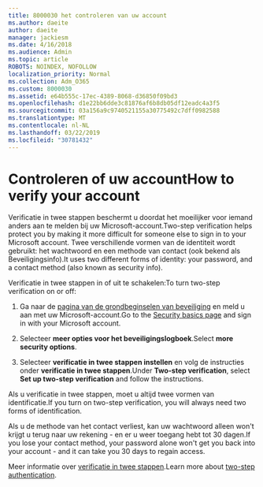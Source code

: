 ```yaml
---
title: 8000030 het controleren van uw account
ms.author: daeite
author: daeite
manager: jackiesm
ms.date: 4/16/2018
ms.audience: Admin
ms.topic: article
ROBOTS: NOINDEX, NOFOLLOW
localization_priority: Normal
ms.collection: Adm_O365
ms.custom: 8000030
ms.assetid: e64b555c-17ec-4389-8068-d36850f09bd3
ms.openlocfilehash: d1e22bb6dde3c81876af6b8db05df12eadc4a3f5
ms.sourcegitcommit: 03a156a9c9740521155a30775492c7dff0982588
ms.translationtype: MT
ms.contentlocale: nl-NL
ms.lasthandoff: 03/22/2019
ms.locfileid: "30781432"
---
```

# <a name="how-to-verify-your-account"></a><span data-ttu-id="5096f-102">Controleren of uw account</span><span class="sxs-lookup"><span data-stu-id="5096f-102">How to verify your account</span></span>

<span data-ttu-id="5096f-103">Verificatie in twee stappen beschermt u doordat het moeilijker voor iemand anders aan te melden bij uw Microsoft-account.</span><span class="sxs-lookup"><span data-stu-id="5096f-103">Two-step verification helps protect you by making it more difficult for someone else to sign in to your Microsoft account.</span></span> <span data-ttu-id="5096f-104">Twee verschillende vormen van de identiteit wordt gebruikt: het wachtwoord en een methode van contact (ook bekend als Beveiligingsinfo).</span><span class="sxs-lookup"><span data-stu-id="5096f-104">It uses two different forms of identity: your password, and a contact method (also known as security info).</span></span> 
  
<span data-ttu-id="5096f-105">Verificatie in twee stappen in of uit te schakelen:</span><span class="sxs-lookup"><span data-stu-id="5096f-105">To turn two-step verification on or off:</span></span>
  
1. <span data-ttu-id="5096f-106">Ga naar de [pagina van de grondbeginselen van beveiliging](https://go.microsoft.com/fwlink/?linkid=842325) en meld u aan met uw Microsoft-account.</span><span class="sxs-lookup"><span data-stu-id="5096f-106">Go to the [Security basics page](https://go.microsoft.com/fwlink/?linkid=842325) and sign in with your Microsoft account.</span></span> 
    
2. <span data-ttu-id="5096f-107">Selecteer **meer opties voor het beveiligingslogboek**.</span><span class="sxs-lookup"><span data-stu-id="5096f-107">Select **more security options**.</span></span> 
    
3. <span data-ttu-id="5096f-108">Selecteer **verificatie in twee stappen instellen** en volg de instructies onder **verificatie in twee stappen**.</span><span class="sxs-lookup"><span data-stu-id="5096f-108">Under **Two-step verification**, select **Set up two-step verification** and follow the instructions.</span></span> 
    
<span data-ttu-id="5096f-109">Als u verificatie in twee stappen, moet u altijd twee vormen van identificatie.</span><span class="sxs-lookup"><span data-stu-id="5096f-109">If you turn on two-step verification, you will always need two forms of identification.</span></span>
  
<span data-ttu-id="5096f-110">Als u de methode van het contact verliest, kan uw wachtwoord alleen won't krijgt u terug naar uw rekening - en er u weer toegang hebt tot 30 dagen.</span><span class="sxs-lookup"><span data-stu-id="5096f-110">If you lose your contact method, your password alone won't get you back into your account - and it can take you 30 days to regain access.</span></span> 
  
<span data-ttu-id="5096f-111">Meer informatie over [verificatie in twee stappen](https://go.microsoft.com/fwlink/?linkid=872270).</span><span class="sxs-lookup"><span data-stu-id="5096f-111">Learn more about [two-step authentication](https://go.microsoft.com/fwlink/?linkid=872270).</span></span>
  

